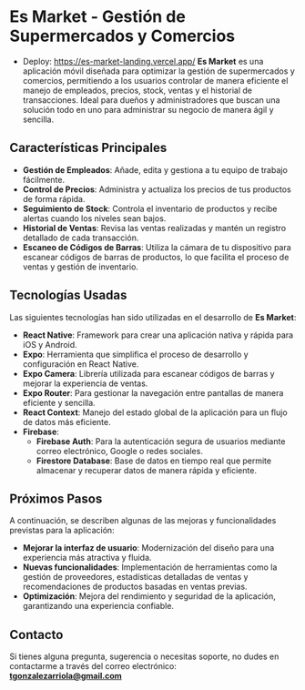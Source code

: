 # **Es Market - Gestión de Supermercados y Comercios**
- Deploy: https://es-market-landing.vercel.app/
**Es Market** es una aplicación móvil diseñada para optimizar la gestión de supermercados y comercios, permitiendo a los usuarios controlar de manera eficiente el manejo de empleados, precios, stock, ventas y el historial de transacciones. Ideal para dueños y administradores que buscan una solución todo en uno para administrar su negocio de manera ágil y sencilla.

## **Características Principales**
- **Gestión de Empleados**: Añade, edita y gestiona a tu equipo de trabajo fácilmente.
- **Control de Precios**: Administra y actualiza los precios de tus productos de forma rápida.
- **Seguimiento de Stock**: Controla el inventario de productos y recibe alertas cuando los niveles sean bajos.
- **Historial de Ventas**: Revisa las ventas realizadas y mantén un registro detallado de cada transacción.
- **Escaneo de Códigos de Barras**: Utiliza la cámara de tu dispositivo para escanear códigos de barras de productos, lo que facilita el proceso de ventas y gestión de inventario.

## **Tecnologías Usadas**
Las siguientes tecnologías han sido utilizadas en el desarrollo de **Es Market**:

- **React Native**: Framework para crear una aplicación nativa y rápida para iOS y Android.
- **Expo**: Herramienta que simplifica el proceso de desarrollo y configuración en React Native.
- **Expo Camera**: Librería utilizada para escanear códigos de barras y mejorar la experiencia de ventas.
- **Expo Router**: Para gestionar la navegación entre pantallas de manera eficiente y sencilla.
- **React Context**: Manejo del estado global de la aplicación para un flujo de datos más eficiente.
- **Firebase**:
  - **Firebase Auth**: Para la autenticación segura de usuarios mediante correo electrónico, Google o redes sociales.
  - **Firestore Database**: Base de datos en tiempo real que permite almacenar y recuperar datos de manera rápida y eficiente.

## **Próximos Pasos**
A continuación, se describen algunas de las mejoras y funcionalidades previstas para la aplicación:

- **Mejorar la interfaz de usuario**: Modernización del diseño para una experiencia más atractiva y fluida.
- **Nuevas funcionalidades**: Implementación de herramientas como la gestión de proveedores, estadísticas detalladas de ventas y recomendaciones de productos basadas en ventas previas.
- **Optimización**: Mejora del rendimiento y seguridad de la aplicación, garantizando una experiencia confiable.

## **Contacto**
Si tienes alguna pregunta, sugerencia o necesitas soporte, no dudes en contactarme a través del correo electrónico:  
**tgonzalezarriola@gmail.com**

